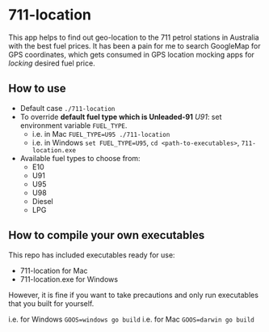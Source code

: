 # 711-location

This app helps to find out geo-location to the 711 petrol stations in Australia
with the best fuel prices. It has been a pain for me to search GoogleMap for GPS
coordinates, which gets consumed in GPS location mocking apps for *locking*
desired fuel price.

## How to use

- Default case `./711-location`
- To override **default fuel type which is Unleaded-91** *U91*: set environment variable `FUEL_TYPE`.
    - i.e. in Mac `FUEL_TYPE=U95 ./711-location`
    - i.e. in Windows `set FUEL_TYPE=U95`, `cd <path-to-executables>`, `711-location.exe`
- Available fuel types to choose from:
    - E10
    - U91
    - U95
    - U98
    - Diesel
    - LPG

## How to compile your own executables

This repo has included executables ready for use:
- 711-location for Mac
- 711-location.exe for Windows

However, it is fine if you
want to take precautions and only run executables that you built for yourself.

i.e. for Windows `GOOS=windows go build`
i.e. for Mac     `GOOS=darwin go build`
